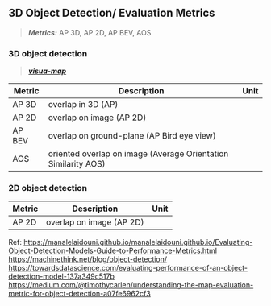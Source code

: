 ## 3D Object Detection/ Evaluation Metrics

> **_Metrics:_**  AP 3D, AP 2D, AP BEV, AOS

### 3D object detection
>**_[visua-map](https://github.com/Cartucho/mAP)_**

| Metric | Description | Unit |
| -- | -- | :--: |
| AP 3D | overlap in 3D (AP) | |
| AP 2D | overlap on image (AP 2D) | |
| AP BEV | overlap on ground-plane (AP Bird eye view)| |
| AOS | oriented overlap on image (Average Orientation Similarity AOS) | |

### 2D object detection

| Metric | Description | Unit |
| :-- | -- | :--: |
| AP 2D | overlap on image (AP 2D) | |

Ref: https://manalelaidouni.github.io/manalelaidouni.github.io/Evaluating-Object-Detection-Models-Guide-to-Performance-Metrics.html
https://machinethink.net/blog/object-detection/
https://towardsdatascience.com/evaluating-performance-of-an-object-detection-model-137a349c517b
https://medium.com/@timothycarlen/understanding-the-map-evaluation-metric-for-object-detection-a07fe6962cf3

